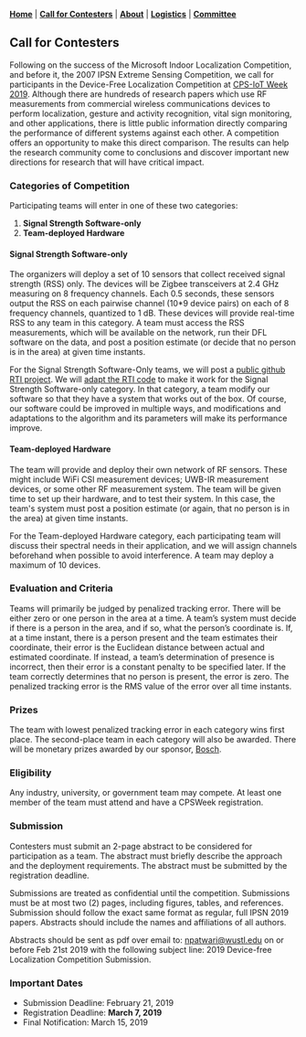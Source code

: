 [**Home**](index.html) | [**Call for Contesters**](call.html) | [**About**](about.html) | [**Logistics**](logistics.html) | [**Committee**](committee.html) 

## Call for Contesters

Following on the success of the Microsoft Indoor Localization Competition, and before it, the 2007 IPSN Extreme Sensing Competition, we call for participants in the Device-Free Localization Competition at [CPS-IoT Week 2019](http://cpslab.cs.mcgill.ca/cpsiotweek2019/).  Although there are hundreds of research papers which use RF measurements from commercial wireless communications devices to perform localization, gesture and activity recognition, vital sign monitoring, and other applications, there is little public information directly comparing the performance of different systems against each other. A competition offers an opportunity to make this direct comparison.  The results can help the research community come to conclusions and discover important new directions for research that will have critical impact.

### Categories of Competition

Participating teams will enter in one of these two categories:
1. **Signal Strength Software-only**
2. **Team-deployed Hardware**

#### Signal Strength Software-only

The organizers will deploy a set of 10 sensors that collect received signal strength (RSS) only.  The devices will be Zigbee transceivers at 2.4 GHz measuring on 8 frequency channels.  Each 0.5 seconds, these sensors output the RSS on each pairwise channel (10*9 device pairs) on each of 8 frequency channels, quantized to 1 dB.  These devices will provide real-time RSS to any team in this category.  A team must access the RSS measurements, which will be available on the network, run their DFL software on the data, and post a position estimate (or decide that no person is in the area) at given time instants.

For the Signal Strength Software-Only teams, we will post a [public github RTI project](https://github.com/npatwari/dflcompetition).  We will [adapt the RTI code](https://github.com/npatwari/rti) to make it work for the Signal Strength Software-only category.  In that category, a team modify our software so that they have a system that works out of the box.  Of course, our software could be improved in multiple ways, and modifications and adaptations to the algorithm and its parameters will make its performance improve.

#### Team-deployed Hardware

The team will provide and deploy their own network of RF sensors.  These might include WiFi CSI measurement devices; UWB-IR measurement devices, or some other RF measurement system.  The team will be given time to set up their hardware, and to test their system.  In this case, the team's system must post a position estimate (or again, that no person is in the area) at given time instants.

For the Team-deployed Hardware category, each participating team will discuss their spectral needs in their application, and we will assign channels beforehand when possible to avoid interference.  A team may deploy a maximum of 10 devices.

### Evaluation and Criteria

Teams will primarily be judged by penalized tracking error.  There will be either zero or one person in the area at a time. A team’s system must decide if there is a person in the area, and if so, what the person’s coordinate is.  If, at a time instant, there is a person present and the team estimates their coordinate, their error is the Euclidean distance between actual and estimated coordinate.  If instead, a team’s determination of presence is incorrect, then their error is a constant penalty to be specified later.  If the team correctly determines that no person is present, the error is zero.  The penalized tracking error is the RMS value of the error over all time instants.

### Prizes

The team with lowest penalized tracking error in each category wins first place.  The second-place team in each category will also be awarded.  There will be monetary prizes awarded by our sponsor, [Bosch](https://www.bosch.com/).

### Eligibility

Any industry, university, or government team may compete.  At least one member of the team must attend and have a CPSWeek registration.

### Submission

Contesters must submit an 2-page abstract to be considered for participation as a team.  The abstract must briefly describe the approach and the deployment requirements.  The abstract must be submitted by the registration deadline.  

Submissions are treated as confidential until the competition. Submissions must be at most two (2) pages, including figures, tables, and references. Submission should follow the exact same format as regular, full IPSN 2019 papers. Abstracts should include the names and affiliations of all authors. 

Abstracts should be sent as pdf over email to: npatwari@wustl.edu on or before Feb 21st 2019 with the following subject line: 2019 Device-free Localization Competition Submission.

### Important Dates
* Submission Deadline: February 21, 2019
* Registration Deadline: **March 7, 2019**
* Final Notification: March 15, 2019


